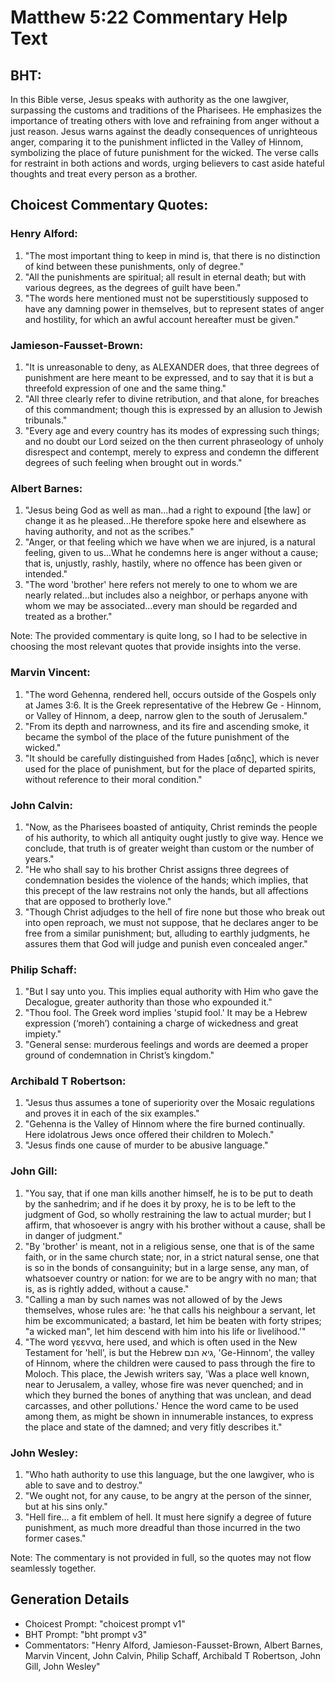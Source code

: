 # Matthew 5:22 Commentary Help Text

## BHT:
In this Bible verse, Jesus speaks with authority as the one lawgiver, surpassing the customs and traditions of the Pharisees. He emphasizes the importance of treating others with love and refraining from anger without a just reason. Jesus warns against the deadly consequences of unrighteous anger, comparing it to the punishment inflicted in the Valley of Hinnom, symbolizing the place of future punishment for the wicked. The verse calls for restraint in both actions and words, urging believers to cast aside hateful thoughts and treat every person as a brother.

## Choicest Commentary Quotes:
### Henry Alford:
1. "The most important thing to keep in mind is, that there is no distinction of kind between these punishments, only of degree."
2. "All the punishments are spiritual; all result in eternal death; but with various degrees, as the degrees of guilt have been."
3. "The words here mentioned must not be superstitiously supposed to have any damning power in themselves, but to represent states of anger and hostility, for which an awful account hereafter must be given."

### Jamieson-Fausset-Brown:
1. "It is unreasonable to deny, as ALEXANDER does, that three degrees of punishment are here meant to be expressed, and to say that it is but a threefold expression of one and the same thing."
2. "All three clearly refer to divine retribution, and that alone, for breaches of this commandment; though this is expressed by an allusion to Jewish tribunals."
3. "Every age and every country has its modes of expressing such things; and no doubt our Lord seized on the then current phraseology of unholy disrespect and contempt, merely to express and condemn the different degrees of such feeling when brought out in words."

### Albert Barnes:
1. "Jesus being God as well as man...had a right to expound [the law] or change it as he pleased...He therefore spoke here and elsewhere as having authority, and not as the scribes."
2. "Anger, or that feeling which we have when we are injured, is a natural feeling, given to us...What he condemns here is anger without a cause; that is, unjustly, rashly, hastily, where no offence has been given or intended."
3. "The word 'brother' here refers not merely to one to whom we are nearly related...but includes also a neighbor, or perhaps anyone with whom we may be associated...every man should be regarded and treated as a brother."

Note: The provided commentary is quite long, so I had to be selective in choosing the most relevant quotes that provide insights into the verse.

### Marvin Vincent:
1. "The word Gehenna, rendered hell, occurs outside of the Gospels only at James 3:6. It is the Greek representative of the Hebrew Ge - Hinnom, or Valley of Hinnom, a deep, narrow glen to the south of Jerusalem."
2. "From its depth and narrowness, and its fire and ascending smoke, it became the symbol of the place of the future punishment of the wicked."
3. "It should be carefully distinguished from Hades [αδης], which is never used for the place of punishment, but for the place of departed spirits, without reference to their moral condition."

### John Calvin:
1. "Now, as the Pharisees boasted of antiquity, Christ reminds the people of his authority, to which all antiquity ought justly to give way. Hence we conclude, that truth is of greater weight than custom or the number of years."
2. "He who shall say to his brother Christ assigns three degrees of condemnation besides the violence of the hands; which implies, that this precept of the law restrains not only the hands, but all affections that are opposed to brotherly love."
3. "Though Christ adjudges to the hell of fire none but those who break out into open reproach, we must not suppose, that he declares anger to be free from a similar punishment; but, alluding to earthly judgments, he assures them that God will judge and punish even concealed anger."

### Philip Schaff:
1. "But I say unto you. This implies equal authority with Him who gave the Decalogue, greater authority than those who expounded it."
2. "Thou fool. The Greek word implies 'stupid fool.' It may be a Hebrew expression (‘moreh’) containing a charge of wickedness and great impiety."
3. "General sense: murderous feelings and words are deemed a proper ground of condemnation in Christ’s kingdom."

### Archibald T Robertson:
1. "Jesus thus assumes a tone of superiority over the Mosaic regulations and proves it in each of the six examples."
2. "Gehenna is the Valley of Hinnom where the fire burned continually. Here idolatrous Jews once offered their children to Molech."
3. "Jesus finds one cause of murder to be abusive language."

### John Gill:
1. "You say, that if one man kills another himself, he is to be put to death by the sanhedrim; and if he does it by proxy, he is to be left to the judgment of God, so wholly restraining the law to actual murder; but I affirm, that whosoever is angry with his brother without a cause, shall be in danger of judgment."
2. "By 'brother' is meant, not in a religious sense, one that is of the same faith, or in the same church state; nor, in a strict natural sense, one that is so in the bonds of consanguinity; but in a large sense, any man, of whatsoever country or nation: for we are to be angry with no man; that is, as is rightly added, without a cause."
3. "Calling a man by such names was not allowed of by the Jews themselves, whose rules are: 'he that calls his neighbour a servant, let him be excommunicated; a bastard, let him be beaten with forty stripes; "a wicked man", let him descend with him into his life or livelihood.'"
4. "The word γεεννα, here used, and which is often used in the New Testament for 'hell', is but the Hebrew גיא הנם, 'Ge-Hinnom', the valley of Hinnom, where the children were caused to pass through the fire to Moloch. This place, the Jewish writers say, 'Was a place well known, near to Jerusalem, a valley, whose fire was never quenched; and in which they burned the bones of anything that was unclean, and dead carcasses, and other pollutions.' Hence the word came to be used among them, as might be shown in innumerable instances, to express the place and state of the damned; and very fitly describes it."

### John Wesley:
1. "Who hath authority to use this language, but the one lawgiver, who is able to save and to destroy."
2. "We ought not, for any cause, to be angry at the person of the sinner, but at his sins only."
3. "Hell fire... a fit emblem of hell. It must here signify a degree of future punishment, as much more dreadful than those incurred in the two former cases."

Note: The commentary is not provided in full, so the quotes may not flow seamlessly together.


## Generation Details
- Choicest Prompt: "choicest prompt v1"
- BHT Prompt: "bht prompt v3"
- Commentators: "Henry Alford, Jamieson-Fausset-Brown, Albert Barnes, Marvin Vincent, John Calvin, Philip Schaff, Archibald T Robertson, John Gill, John Wesley"
